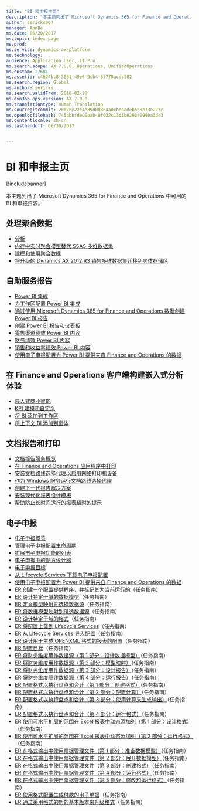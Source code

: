 ```yaml
---
title: "BI 和申报主页"
description: "本主题列出了 Microsoft Dynamics 365 for Finance and Operations 中可用的 BI 和申报资源。"
author: sericks007
manager: AnnBe
ms.date: 06/20/2017
ms.topic: index-page
ms.prod: 
ms.service: dynamics-ax-platform
ms.technology: 
audience: Application User, IT Pro
ms.search.scope: AX 7.0.0, Operations, UnifiedOperations
ms.custom: 27681
ms.assetid: c4624bc8-3661-49e6-9cb4-87778acdc302
ms.search.region: Global
ms.author: sericks
ms.search.validFrom: 2016-02-28
ms.dyn365.ops.version: AX 7.0.0
ms.translationtype: Human Translation
ms.sourcegitcommit: 20d28e22e4e89d0d864a0cbeaadeb568e73e223e
ms.openlocfilehash: 745abbfde09bab40f032c13d1b0293e0990a3de3
ms.contentlocale: zh-cn
ms.lasthandoff: 06/30/2017


---
```


# <a name="bi-amp-reporting-home-page"></a>BI 和申报主页

[!include[banner](../includes/banner.md)]


本主题列出了 Microsoft Dynamics 365 for Finance and Operations 中可用的 BI 和申报资源。 

<a name="working-with-aggregate-data"></a>处理聚合数据
---------------------------

-   [分析](analytics.md)
-   [内存中实时聚合模型替代 SSAS 多维数据集](..\migration-upgrade\in-memory-real-time-aggregate-models.md)
-   [建模和使用聚合数据](model-aggregate-data.md)
-   [将升级的 Dynamics AX 2012 R3 销售多维数据集迁移到实体存储区](..\migration-upgrade\migrate-upgraded-cube-entity-store.md)

## <a name="self-service-reporting"></a>自助服务报告
-   [Power BI 集成](power-bi-integration.md)
-   [为工作区配置 Power BI 集成](configure-power-bi-integration.md)
-   [通过使用 Microsoft Dynamics 365 for Finance and Operations 数据创建 Power BI 报告](create-powerbi-report-data.md)
-   [创建 Power BI 报告和仪表板](create-powerbi-report-dashboard.md)
-   [零售渠道绩效 Power BI 内容](retail-channel-performance-dashboard-power-bi-data.md)
-   [财务绩效 Power BI 内容](financial-performance-power-bi-content-pack.md)
-   [销售和收益率绩效 Power BI 内容](sales-profitability-performance-content-pack.md)
-   [使用电子申报配置为 Power BI 提供来自 Finance and Operations 的数据](general-electronic-reporting-report-configuration-get-data-powerbi.md)

## <a name="building-embedded-analytical-experiences-in-the-finance-and-operations-client"></a>在 Finance and Operations 客户端构建嵌入式分析体验
-   [嵌入式商业智能](analytics.md#embedded-business-intelligence)
-   [KPI 建模和自定义](analytics.md#kpi-modeling-and-customization)
-   [将 BI 添加到工作区](add-bi-workspaces.md)
-   [将上下文 BI 添加到窗体](add-contextual-bi-forms.md)

## <a name="document-reporting-and-printing"></a>文档报告和打印
-   [文档报告服务概览](document-reporting-services.md)
-   [在 Finance and Operations 应用程序中打印](print-documents.md)
-   [安装文档路线选择代理以启用网络打印机设备](install-document-routing-agent.md)
-   [作为 Windows 服务运行文档路线选择代理](run-document-routing-agent-as-windows-service.md)
-   [创建下一代报告解决方案](create-nextgen-reporting-solutions.md)
-   [安装现代化报表设计模板](install-modern-report-design-templates.md)
-   [帮助防止长时间运行的报表超时的提示](prevent-long-running-reports-timing-out.md)

## <a name="electronic-reporting"></a>电子申报
-   [电子申报概览](general-electronic-reporting.md)
-   [管理电子申报配置生命周期](general-electronic-reporting-manage-configuration-lifecycle.md)
-   [扩展电子申报功能的列表](general-electronic-reporting-formulas-list-extension.md)
-   [电子申报中的配方设计器](general-electronic-reporting-formula-designer.md)
-   [电子申报目标](electronic-reporting-destinations.md)
-   [从 Lifecycle Services 下载电子申报配置](download-electronic-reporting-configuration-lcs.md)
-   [使用电子申报配置为 Power BI 提供来自 Finance and Operations 的数据](general-electronic-reporting-report-configuration-get-data-powerbi.md)
-   [ER 创建一个配置提供程序，并标记其为当前运行的](http://ax.help.dynamics.com/en/wiki/er-select-service-provider/)（任务指南）
-   [ER 设计特定于域的数据模型](http://ax.help.dynamics.com/en/wiki/er-design-domain-specific-data-model/)（任务指南）
-   [ER 定义模型映射并选择数据源](http://ax.help.dynamics.com/en/wiki/er-define-model-mapping-and-select-data-sources/)（任务指南）
-   [ER 将数据模型映射到所选数据源](http://ax.help.dynamics.com/en/wiki/er-map-data-model-to-selected-data-sources/)（任务指南）
-   [ER 设计特定于域的格式](http://ax.help.dynamics.com/en/wiki/er-design-domain-specific-format/)（任务指南）
-   [ER 将配置上载到 Lifecycle Services](http://ax.help.dynamics.com/en/wiki/upload-a-configuration-into-lifecycle-services/)（任务指南）
-   [ER 从 Lifecycle Services 导入配置](http://ax.help.dynamics.com/en/wiki/import-a-configuration-from-lifecycle-services/)（任务指南）
-   [ER 设计用于生成 OPENXML 格式的报表的配置](http://ax.help.dynamics.com/en/wiki/design-a-configuration-for-generating-reports-in-openxml-format/)（任务指南）
-   [ER 配置目标](http://ax.help.dynamics.com/en/wiki/configure-destinations/)（任务指南）
-   [ER 将财务维度用作数据源（第 1 部分：设计数据模型）](http://ax.help.dynamics.com/en/wiki/er-use-financial-dimensions-as-a-data-source-part-1-design-data-model/)（任务指南）
-   [ER 将财务维度用作数据源（第 2 部分：模型映射）](http://ax.help.dynamics.com/en/wiki/er-use-financial-dimensions-as-a-data-source-part-2-model-mapping/)（任务指南）
-   [ER 将财务维度用作数据源（第 3 部分：设计报告）](http://ax.help.dynamics.com/en/wiki/er-use-financial-dimensions-as-a-data-source-part-3-design-the-report/)（任务指南）
-   [ER 将财务维度用作数据源（第 4 部分：运行报告）](http://ax.help.dynamics.com/en/wiki/er-use-financial-dimensions-as-a-data-source-part-4-run-the-report/)（任务指南）
-   [ER 配置格式以执行盘点和合计（第 1 部分：创建格式）](http://ax.help.dynamics.com/en/wiki/er-configure-format-to-do-counting-and-summing-part-1-create-format/)（任务指南）
-   [ER 配置格式以执行盘点和合计（第 2 部分：配置计算）](http://ax.help.dynamics.com/en/wiki/er-configure-format-to-do-counting-and-summing-part-2-configure-computations/)（任务指南）
-   [ER 配置格式以执行盘点和合计（第 3 部分：使用计算来生成输出）](http://ax.help.dynamics.com/en/wiki/er-configure-format-to-do-counting-and-summing-part-3-use-computations-to-make-the-output/)（任务指南）
-   [ER 配置格式以执行盘点和合计（第 4 部分：运行格式）](http://ax.help.dynamics.com/en/wiki/er-configure-format-to-do-counting-and-summing-part-4-run-format/)（任务指南）
-   [ER 使用可水平扩展的范围在 Excel 报表中动态添加列（第 1 部分：设计格式）](http://ax.help.dynamics.com/en/wiki/er-use-horizontally-expandable-ranges-to-dynamically-add-columns-in-excel-reports-part-1-design-format/)（任务指南）
-   [ER 使用可水平扩展的范围在 Excel 报表中动态添加列（第 2 部分：运行格式）](http://ax.help.dynamics.com/en/wiki/er-use-horizontally-expandable-ranges-to-dynamically-add-columns-in-excel-reports-part-2-run-format/)（任务指南）
-   [ER 在格式输出中使用票据管理文件（第 1 部分：准备数据模型）](http://ax.help.dynamics.com/en/wiki/er-use-document-management-files-in-format-outputs-part-1-prepare-data-model/)（任务指南）
-   [ER 在格式输出中使用票据管理文件（第 2 部分：展开数据模型）](http://ax.help.dynamics.com/en/wiki/er-use-document-management-files-in-format-outputs-part-2-extend-data-model/)（任务指南）
-   [ER 在格式输出中使用票据管理文件（第 3 部分：创建格式）](http://ax.help.dynamics.com/en/wiki/er-use-document-management-files-in-format-outputs-part-3-create-format/)（任务指南）
-   [ER 在格式输出中使用票据管理文件（第 4 部分：运行格式）](http://ax.help.dynamics.com/en/wiki/er-use-document-management-files-in-format-outputs-part-4-run-format/)（任务指南）
-   [ER 在格式输出中使用票据管理文件（第 5 部分：修改和运行格式）](http://ax.help.dynamics.com/en/wiki/er-use-document-management-files-in-format-outputs-part-5-modify-and-run-format/)（任务指南）
-   [ER 使用格式配置生成付款的电子单据](http://ax.help.dynamics.com/en/wiki/generate-electronic-documents-for-payments-using-a-format-configuration/)（任务指南）
-   [ER 通过采用格式的新的基本版本来升级格式](http://ax.help.dynamics.com/en/wiki/upgrade-your-format-by-adopting-a-new-base-version-of-that-format/)（任务指南）







